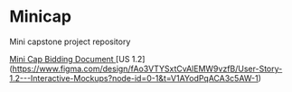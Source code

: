 # Minicap
Mini capstone project repository

[Mini Cap Bidding Document ](https://docs.google.com/document/d/1tNvGLAktIP1F0Tjw_gifdj-o-byUHX0d9zlu8HiHUS0/edit?usp=sharing)
[US 1.2] (https://www.figma.com/design/fAo3VTYSxtCvAlEMW9vzfB/User-Story-1.2---Interactive-Mockups?node-id=0-1&t=V1AYodPqACA3c5AW-1)
